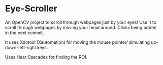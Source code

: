# Eye-Scroller
An OpenCV project to scroll through webpages just by your eyes! 
Use it to scroll through webpages by moving your head around. Clicks being added in the next commit. 

It uses Xdotool (Xautomation) for moving the mouse pointer/ simulating up-down-left-right keys. 

Uses Haar Cascades for finding the ROI.
